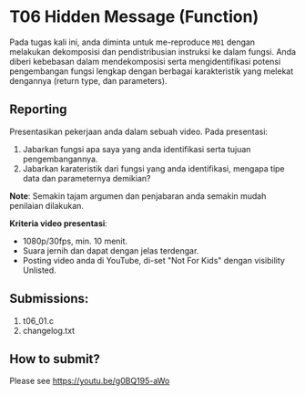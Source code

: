# T06 Hidden Message (Function)

Pada tugas kali ini, anda diminta untuk me-reproduce ```M01``` dengan melakukan dekomposisi dan pendistribusian instruksi ke dalam fungsi. Anda diberi kebebasan dalam mendekomposisi serta mengidentifikasi potensi pengembangan fungsi lengkap dengan berbagai karakteristik yang melekat dengannya (return type, dan parameters).


## Reporting

Presentasikan pekerjaan anda dalam sebuah video. Pada presentasi:
1. Jabarkan fungsi apa saya yang anda identifikasi serta tujuan pengembangannya.
2. Jabarkan karateristik dari fungsi yang anda identifikasi, mengapa tipe data dan parameternya demikian?

**Note**: Semakin tajam argumen dan penjabaran anda semakin mudah penilaian dilakukan.

**Kriteria video presentasi**:
+ 1080p/30fps, min. 10 menit.
+ Suara jernih dan dapat dengan jelas terdengar.
+ Posting video anda di YouTube, di-set "Not For Kids" dengan visibility Unlisted.

## Submissions:

1. t06_01.c
2. changelog.txt

## How to submit?
Please see https://youtu.be/g0BQ195-aWo
